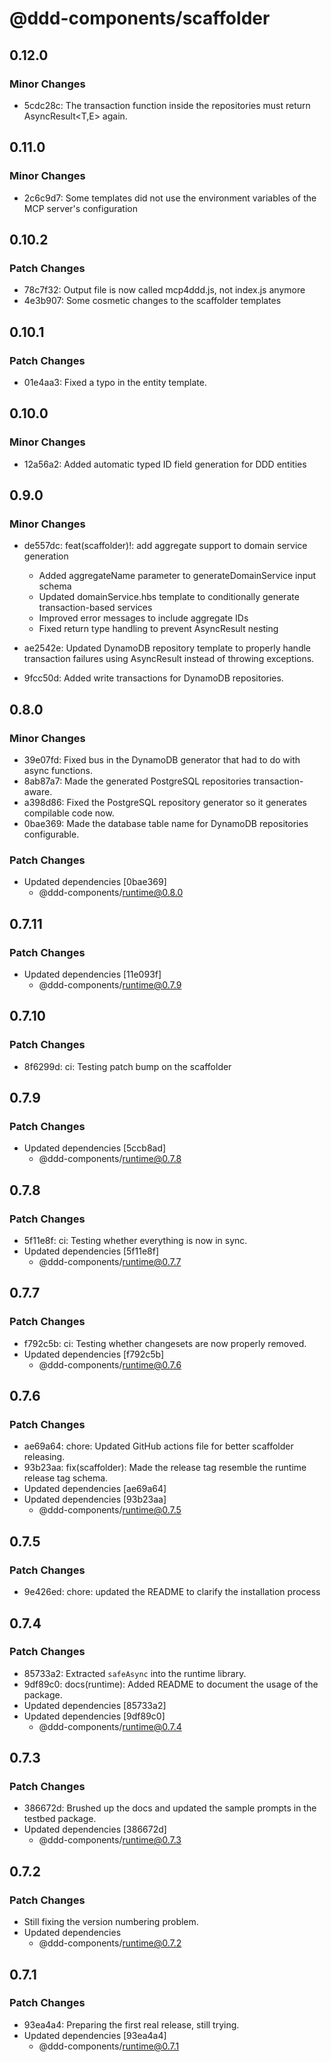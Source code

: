 # @ddd-components/scaffolder

## 0.12.0

### Minor Changes

- 5cdc28c: The transaction function inside the repositories must return AsyncResult<T,E> again.

## 0.11.0

### Minor Changes

- 2c6c9d7: Some templates did not use the environment variables of the MCP server's configuration

## 0.10.2

### Patch Changes

- 78c7f32: Output file is now called mcp4ddd.js, not index.js anymore
- 4e3b907: Some cosmetic changes to the scaffolder templates

## 0.10.1

### Patch Changes

- 01e4aa3: Fixed a typo in the entity template.

## 0.10.0

### Minor Changes

- 12a56a2: Added automatic typed ID field generation for DDD entities

## 0.9.0

### Minor Changes

- de557dc: feat(scaffolder)!: add aggregate support to domain service generation
    - Added aggregateName parameter to generateDomainService input schema
    - Updated domainService.hbs template to conditionally generate transaction-based services
    - Improved error messages to include aggregate IDs
    - Fixed return type handling to prevent AsyncResult nesting

- ae2542e: Updated DynamoDB repository template to properly handle transaction failures using AsyncResult instead of throwing exceptions.
- 9fcc50d: Added write transactions for DynamoDB repositories.

## 0.8.0

### Minor Changes

- 39e07fd: Fixed bus in the DynamoDB generator that had to do with async functions.
- 8ab87a7: Made the generated PostgreSQL repositories transaction-aware.
- a398d86: Fixed the PostgreSQL repository generator so it generates compilable code now.
- 0bae369: Made the database table name for DynamoDB repositories configurable.

### Patch Changes

- Updated dependencies [0bae369]
    - @ddd-components/runtime@0.8.0

## 0.7.11

### Patch Changes

- Updated dependencies [11e093f]
    - @ddd-components/runtime@0.7.9

## 0.7.10

### Patch Changes

- 8f6299d: ci: Testing patch bump on the scaffolder

## 0.7.9

### Patch Changes

- Updated dependencies [5ccb8ad]
    - @ddd-components/runtime@0.7.8

## 0.7.8

### Patch Changes

- 5f11e8f: ci: Testing whether everything is now in sync.
- Updated dependencies [5f11e8f]
    - @ddd-components/runtime@0.7.7

## 0.7.7

### Patch Changes

- f792c5b: ci: Testing whether changesets are now properly removed.
- Updated dependencies [f792c5b]
    - @ddd-components/runtime@0.7.6

## 0.7.6

### Patch Changes

- ae69a64: chore: Updated GitHub actions file for better scaffolder releasing.
- 93b23aa: fix(scaffolder): Made the release tag resemble the runtime release tag schema.
- Updated dependencies [ae69a64]
- Updated dependencies [93b23aa]
    - @ddd-components/runtime@0.7.5

## 0.7.5

### Patch Changes

- 9e426ed: chore: updated the README to clarify the installation process

## 0.7.4

### Patch Changes

- 85733a2: Extracted `safeAsync` into the runtime library.
- 9df89c0: docs(runtime): Added README to document the usage of the package.
- Updated dependencies [85733a2]
- Updated dependencies [9df89c0]
    - @ddd-components/runtime@0.7.4

## 0.7.3

### Patch Changes

- 386672d: Brushed up the docs and updated the sample prompts in the testbed package.
- Updated dependencies [386672d]
    - @ddd-components/runtime@0.7.3

## 0.7.2

### Patch Changes

- Still fixing the version numbering problem.
- Updated dependencies
    - @ddd-components/runtime@0.7.2

## 0.7.1

### Patch Changes

- 93ea4a4: Preparing the first real release, still trying.
- Updated dependencies [93ea4a4]
    - @ddd-components/runtime@0.7.1
